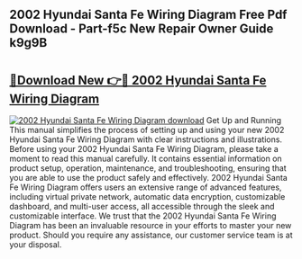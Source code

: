 ## 2002 Hyundai Santa Fe Wiring Diagram Free Pdf Download - Part-f5c New Repair Owner Guide k9g9B

# <h2><a href="http://dfi3t7m.blite.top/?on=2002+Hyundai+Santa+Fe+Wiring+Diagram">🔗Download New 👉🔴 2002 Hyundai Santa Fe Wiring Diagram</a></h2>

[![2002 Hyundai Santa Fe Wiring Diagram download](https://i.imgur.com/lujVjoI.png)](http://dfi3t7m.blite.top/?on=2002+Hyundai+Santa+Fe+Wiring+Diagram)
Get Up and Running This manual simplifies the process of setting up and using your new 2002 Hyundai Santa Fe Wiring Diagram with clear instructions and illustrations. Before using your 2002 Hyundai Santa Fe Wiring Diagram, please take a moment to read this manual carefully. It contains essential information on product setup, operation, maintenance, and troubleshooting, ensuring that you are able to use the product safely and effectively. 2002 Hyundai Santa Fe Wiring Diagram offers users an extensive range of advanced features, including virtual private network, automatic data encryption, customizable dashboard, and multi-user access, all accessible through the sleek and customizable interface. We trust that the 2002 Hyundai Santa Fe Wiring Diagram has been an invaluable resource in your efforts to master your new product. Should you require any assistance, our customer service team is at your disposal.

